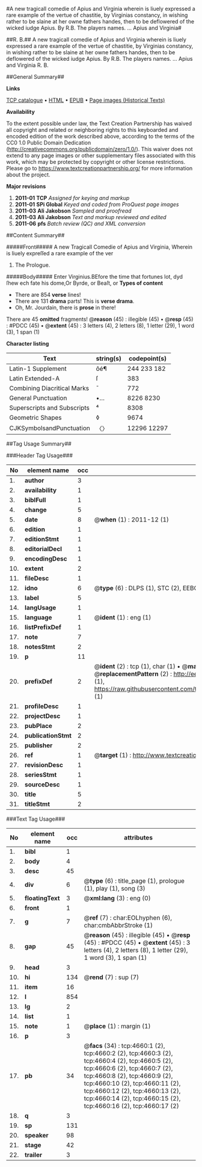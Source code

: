 #A new tragicall comedie of Apius and Virginia wherein is liuely expressed a rare example of the vertue of chastitie, by Virginias constancy, in wishing rather to be slaine at her owne fathers handes, then to be deflowered of the wicked iudge Apius. By R.B. The players names. ... Apius and Virginia#

##R. B.##
A new tragicall comedie of Apius and Virginia wherein is liuely expressed a rare example of the vertue of chastitie, by Virginias constancy, in wishing rather to be slaine at her owne fathers handes, then to be deflowered of the wicked iudge Apius. By R.B. The players names. ...
Apius and Virginia
R. B.

##General Summary##

**Links**

[TCP catalogue](http://www.ota.ox.ac.uk/tcp/)  • 
[HTML](http://tei.it.ox.ac.uk/tcp/Texts-HTML/free/A00/A00456.html)  • 
[EPUB](http://tei.it.ox.ac.uk/tcp/Texts-EPUB/free/A00/A00456.epub) • 
[Page images (Historical Texts)](https://historicaltexts.jisc.ac.uk/eebo-99840184e)

**Availability**

To the extent possible under law, the Text Creation Partnership has waived all copyright and related or neighboring rights to this keyboarded and encoded edition of the work described above, according to the terms of the CC0 1.0 Public Domain Dedication (http://creativecommons.org/publicdomain/zero/1.0/). This waiver does not extend to any page images or other supplementary files associated with this work, which may be protected by copyright or other license restrictions. Please go to https://www.textcreationpartnership.org/ for more information about the project.

**Major revisions**

1. __2011-01__ __TCP__ *Assigned for keying and markup*
1. __2011-01__ __SPi Global__ *Keyed and coded from ProQuest page images*
1. __2011-03__ __Ali Jakobson__ *Sampled and proofread*
1. __2011-03__ __Ali Jakobson__ *Text and markup reviewed and edited*
1. __2011-06__ __pfs__ *Batch review (QC) and XML conversion*

##Content Summary##

#####Front#####
A new Tragicall Comedie of Apius and Virginia, Wherein is liuely expreſſed a rare example of the ver
1. The Prologue.

#####Body#####
Enter Virginius.BEfore the time that fortunes lot, dyd ſhew ech fate his dome,Or Byrde, or Beaſt, or
**Types of content**

  * There are 854 **verse** lines!
  * There are 131 **drama** parts! This is **verse drama**.
  * Oh, Mr. Jourdain, there is **prose** in there!

There are 45 **omitted** fragments! 
 @__reason__ (45) : illegible (45)  •  @__resp__ (45) : #PDCC (45)  •  @__extent__ (45) : 3 letters (4), 2 letters (8), 1 letter (29), 1 word (3), 1 span (1)

**Character listing**


|Text|string(s)|codepoint(s)|
|---|---|---|
|Latin-1 Supplement|ôé¶|244 233 182|
|Latin Extended-A|ſ|383|
|Combining             Diacritical Marks|̄|772|
|General Punctuation|•…|8226 8230|
|Superscripts             and Subscripts|⁴|8308|
|Geometric Shapes|◊|9674|
|CJKSymbolsandPunctuation|〈〉|12296 12297|

##Tag Usage Summary##

###Header Tag Usage###

|No|element name|occ|attributes|
|---|---|---|---|
|1.|__author__|3||
|2.|__availability__|1||
|3.|__biblFull__|1||
|4.|__change__|5||
|5.|__date__|8| @__when__ (1) : 2011-12 (1)|
|6.|__edition__|1||
|7.|__editionStmt__|1||
|8.|__editorialDecl__|1||
|9.|__encodingDesc__|1||
|10.|__extent__|2||
|11.|__fileDesc__|1||
|12.|__idno__|6| @__type__ (6) : DLPS (1), STC (2), EEBO-CITATION (1), PROQUEST (1), VID (1)|
|13.|__label__|5||
|14.|__langUsage__|1||
|15.|__language__|1| @__ident__ (1) : eng (1)|
|16.|__listPrefixDef__|1||
|17.|__note__|7||
|18.|__notesStmt__|2||
|19.|__p__|11||
|20.|__prefixDef__|2| @__ident__ (2) : tcp (1), char (1)  •  @__matchPattern__ (2) : ([0-9\-]+):([0-9IVX]+) (1), (.+) (1)  •  @__replacementPattern__ (2) : http://eebo.chadwyck.com/downloadtiff?vid=$1&page=$2 (1), https://raw.githubusercontent.com/textcreationpartnership/Texts/master/tcpchars.xml#$1 (1)|
|21.|__profileDesc__|1||
|22.|__projectDesc__|1||
|23.|__pubPlace__|2||
|24.|__publicationStmt__|2||
|25.|__publisher__|2||
|26.|__ref__|1| @__target__ (1) : http://www.textcreationpartnership.org/docs/. (1)|
|27.|__revisionDesc__|1||
|28.|__seriesStmt__|1||
|29.|__sourceDesc__|1||
|30.|__title__|5||
|31.|__titleStmt__|2||


###Text Tag Usage###

|No|element name|occ|attributes|
|---|---|---|---|
|1.|__bibl__|1||
|2.|__body__|4||
|3.|__desc__|45||
|4.|__div__|6| @__type__ (6) : title_page (1), prologue (1), play (1), song (3)|
|5.|__floatingText__|3| @__xml:lang__ (3) : eng (0)|
|6.|__front__|1||
|7.|__g__|7| @__ref__ (7) : char:EOLhyphen (6), char:cmbAbbrStroke (1)|
|8.|__gap__|45| @__reason__ (45) : illegible (45)  •  @__resp__ (45) : #PDCC (45)  •  @__extent__ (45) : 3 letters (4), 2 letters (8), 1 letter (29), 1 word (3), 1 span (1)|
|9.|__head__|3||
|10.|__hi__|134| @__rend__ (7) : sup (7)|
|11.|__item__|16||
|12.|__l__|854||
|13.|__lg__|2||
|14.|__list__|1||
|15.|__note__|1| @__place__ (1) : margin (1)|
|16.|__p__|3||
|17.|__pb__|34| @__facs__ (34) : tcp:4660:1 (2), tcp:4660:2 (2), tcp:4660:3 (2), tcp:4660:4 (2), tcp:4660:5 (2), tcp:4660:6 (2), tcp:4660:7 (2), tcp:4660:8 (2), tcp:4660:9 (2), tcp:4660:10 (2), tcp:4660:11 (2), tcp:4660:12 (2), tcp:4660:13 (2), tcp:4660:14 (2), tcp:4660:15 (2), tcp:4660:16 (2), tcp:4660:17 (2)|
|18.|__q__|3||
|19.|__sp__|131||
|20.|__speaker__|98||
|21.|__stage__|42||
|22.|__trailer__|3||
